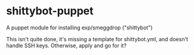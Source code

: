 # shittybot-puppet
A puppet module for installing exp/smeggdrop ("shittybot")

This isn't quite done, it's missing a template for shittybot.yml, and
doesn't handle SSH keys. Otherwise, apply and go for it? 
